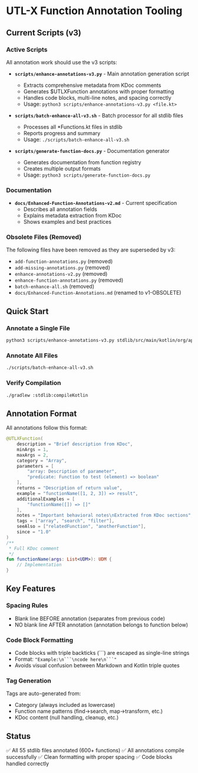# UTL-X Function Annotation Tooling

## Current Scripts (v3)

### Active Scripts
All annotation work should use the v3 scripts:

- **`scripts/enhance-annotations-v3.py`** - Main annotation generation script
  - Extracts comprehensive metadata from KDoc comments
  - Generates $UTLXFunction annotations with proper formatting
  - Handles code blocks, multi-line notes, and spacing correctly
  - Usage: `python3 scripts/enhance-annotations-v3.py <file.kt>`

- **`scripts/batch-enhance-all-v3.sh`** - Batch processor for all stdlib files
  - Processes all *Functions.kt files in stdlib
  - Reports progress and summary
  - Usage: `./scripts/batch-enhance-all-v3.sh`

- **`scripts/generate-function-docs.py`** - Documentation generator
  - Generates documentation from function registry
  - Creates multiple output formats
  - Usage: `python3 scripts/generate-function-docs.py`

### Documentation
- **`docs/Enhanced-Function-Annotations-v2.md`** - Current specification
  - Describes all annotation fields
  - Explains metadata extraction from KDoc
  - Shows examples and best practices

### Obsolete Files (Removed)
The following files have been removed as they are superseded by v3:
- `add-function-annotations.py` (removed)
- `add-missing-annotations.py` (removed)
- `enhance-annotations-v2.py` (removed)
- `enhance-function-annotations.py` (removed)
- `batch-enhance-all.sh` (removed)
- `docs/Enhanced-Function-Annotations.md` (renamed to v1-OBSOLETE)

## Quick Start

### Annotate a Single File
```bash
python3 scripts/enhance-annotations-v3.py stdlib/src/main/kotlin/org/apache/utlx/stdlib/array/ArrayFunctions.kt
```

### Annotate All Files
```bash
./scripts/batch-enhance-all-v3.sh
```

### Verify Compilation
```bash
./gradlew :stdlib:compileKotlin
```

## Annotation Format

All annotations follow this format:

```kotlin
@UTLXFunction(
    description = "Brief description from KDoc",
    minArgs = 1,
    maxArgs = 2,
    category = "Array",
    parameters = [
        "array: Description of parameter",
        "predicate: Function to test (element) => boolean"
    ],
    returns = "Description of return value",
    example = "functionName([1, 2, 3]) => result",
    additionalExamples = [
        "functionName([]) => []"
    ],
    notes = "Important behavioral notes\nExtracted from KDoc sections",
    tags = ["array", "search", "filter"],
    seeAlso = ["relatedFunction", "anotherFunction"],
    since = "1.0"
)
/**
 * Full KDoc comment
 */
fun functionName(args: List<UDM>): UDM {
    // Implementation
}
```

## Key Features

### Spacing Rules
- Blank line BEFORE annotation (separates from previous code)
- NO blank line AFTER annotation (annotation belongs to function below)

### Code Block Formatting
- Code blocks with triple backticks (```) are escaped as single-line strings
- Format: `"Example:\n```\ncode here\n```"`
- Avoids visual confusion between Markdown and Kotlin triple quotes

### Tag Generation
Tags are auto-generated from:
- Category (always included as lowercase)
- Function name patterns (find→search, map→transform, etc.)
- KDoc content (null handling, cleanup, etc.)

## Status

✅ All 55 stdlib files annotated (600+ functions)
✅ All annotations compile successfully
✅ Clean formatting with proper spacing
✅ Code blocks handled correctly
